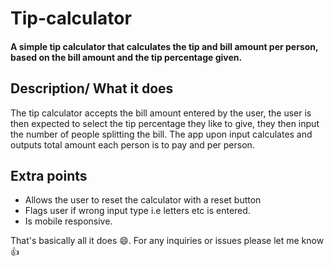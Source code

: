 # Tip-calculator
#### A simple tip calculator that calculates the tip and bill amount per person, based on the bill amount and the tip percentage given.

## Description/ What it does
The tip calculator accepts the bill amount entered by the user, the user is then expected to select the tip percentage they like to give, they then input the number of people splitting the bill. The app upon input calculates and outputs total amount each person is to pay and per person.

## Extra points
- Allows the user to reset the calculator with a reset button
- Flags user if wrong input type i.e letters etc is entered.
- Is mobile responsive.





That's basically all it does 😄.
For any inquiries or issues please let me know 👍
